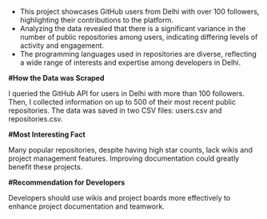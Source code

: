 * This project showcases GitHub users from Delhi with over 100 followers, highlighting their contributions to the platform.
* Analyzing the data revealed that there is a significant variance in the number of public repositories among users, indicating differing levels of activity and engagement.
* The programming languages used in repositories are diverse, reflecting a wide range of interests and expertise among developers in Delhi.

**#How the Data was Scraped**
  
I queried the GitHub API for users in Delhi with more than 100 followers. Then, I collected information on up to 500 of their most recent public repositories. The data was saved in two CSV files: users.csv and repositories.csv.

**#Most Interesting Fact**

Many popular repositories, despite having high star counts, lack wikis and project management features. Improving documentation could greatly benefit these projects.

**#Recommendation for Developers**

Developers should use wikis and project boards more effectively to enhance project documentation and teamwork.
